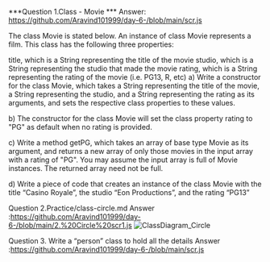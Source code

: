 ***Question 1.Class - Movie ***
Answer: https://github.com/Aravind101999/day-6-/blob/main/scr.js

The class Movie is stated below. An instance of class Movie represents a film. This class has the following three properties:

title, which is a String representing the title of the movie
studio, which is a String representing the studio that made the movie
rating, which is a String representing the rating of the movie (i.e. PG­13, R, etc)
a) Write a constructor for the class Movie, which takes a String representing the title of the movie, a String representing the studio, and a String representing the rating as its arguments, and sets the respective class properties to these values.

b) The constructor for the class Movie will set the class property rating to "PG" as default when no rating is provided.

c) Write a method getPG, which takes an array of base type Movie as its argument, and returns a new array of only those movies in the input array with a rating of "PG". You may assume the input array is full of Movie instances. The returned array need not be full.

d) Write a piece of code that creates an instance of the class Movie with the title “Casino Royale”, the studio “Eon Productions”, and the rating “PG­13”



Question 2.Practice/class-circle.md
Answer :https://github.com/Aravind101999/day-6-/blob/main/2.%20Circle%20scr1.js
![ClassDiagram_Circle](https://github.com/Aravind101999/day-6-/assets/63011485/c99636e8-3219-4fec-84df-45e938e0cb98)


 Question 3. Write a “person” class to hold all the details
 Answer :https://github.com/Aravind101999/day-6-/blob/main/scr.js
